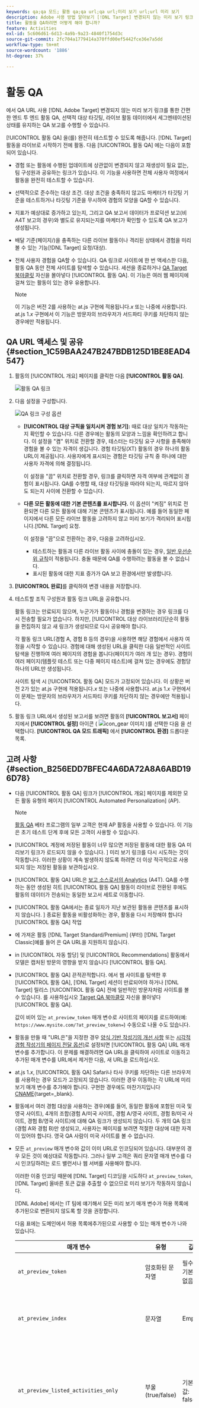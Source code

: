 ```yaml
---
keywords: qa;qa 모드; 활동 qa;qa url;qa url;미리 보기 url;url 미리 보기
description: Adobe 사용 방법 알아보기 [!DNL Target] 변경되지 않는 미리 보기 링크를 통한 간편한 엔드 투 엔드 활동 QA, 선택적 대상 타깃팅, 라이브 활동 데이터에서 세그멘테이션된 상태를 유지하는 QA 보고를 수행할 수 있는 QA URL입니다.
title: 활동을 QA하려면 어떻게 해야 합니까?
feature: Activities
exl-id: 5c606d61-6d13-4a9b-9a23-4840f1754d3c
source-git-commit: 2fc704a1779414a370ffd00ef5442fce36e7a5dd
workflow-type: tm+mt
source-wordcount: '1886'
ht-degree: 37%

---
```


# 활동 QA

에서 QA URL 사용 [!DNL Adobe Target] 변경되지 않는 미리 보기 링크를 통한 간편한 엔드 투 엔드 활동 QA, 선택적 대상 타깃팅, 라이브 활동 데이터에서 세그멘테이션된 상태를 유지하는 QA 보고를 수행할 수 있습니다.

[!UICONTROL 활동 QA] 을(를) 완전히 테스트할 수 있도록 해줍니다. [!DNL Target] 활동을 라이브로 시작하기 전에 활동. 다음 [!UICONTROL 활동 QA] 에는 다음이 포함되어 있습니다.

* 경험 또는 활동에 수행된 업데이트에 상관없이 변경되지 않고 재생성이 필요 없는, 팀 구성원과 공유하는 링크가 있습니다. 이 기능을 사용하면 전체 사용자 여정에서 활동을 완전히 테스트할 수 있습니다.
* 선택적으로 준수하는 대상 조건. 대상 조건을 충족하지 않고도 마케터가 타깃팅 기준을 테스트하거나 타깃팅 기준을 무시하여 경험의 모양을 QA할 수 있습니다.
* 지표가 예상대로 증가하고 있는지, 그리고 QA 보고서 데이터가 프로덕션 보고(비A4T 보고의 경우)와 별도로 유지되는지를 마케터가 확인할 수 있도록 QA 보고가 생성됩니다.
* 배달 기준(페이지/)을 충족하는 다른 라이브 활동이나 격리된 상태에서 경험을 미리 볼 수 있는 기능[!DNL Target] 요청/대상).
* 전체 사용자 경험을 QA할 수 있습니다. QA 링크로 사이트에 한 번 액세스한 다음, 활동 QA 동안 전체 사이트를 탐색할 수 있습니다. 세션을 종료하거나 [QA Target 북마클릿](/help/main/c-activities/c-activity-qa/activity-qa-bookmark.md#concept_A8A3551A4B5342079AFEED5ECF93E879) 자신을 몰아넣다 [!UICONTROL 활동 QA]. 이 기능은 여러 웹 페이지에 걸쳐 있는 활동이 있는 경우 유용합니다.

   >[!NOTE]
   >
   >이 기능은 버전 2를 사용하는 at.js 구현에 적용됩니다.*x* 또는 나중에 사용합니다. at.js 1.*x* 구현에서 이 기능은 방문자의 브라우저가 서드파티 쿠키를 차단하지 않는 경우에만 적용됩니다.

## QA URL 액세스 및 공유 {#section_1C59BAA247B247BDB125D1BE8EAD4547}

1. 활동의 [!UICONTROL 개요] 페이지를 클릭한 다음 **[!UICONTROL 활동 QA]**.

   ![활동 QA 링크](assets/qa_link.png)

1. 다음 설정을 구성합니다.

   ![QA 링크 구성 옵션](assets/qa_link_config.png)

   * **[!UICONTROL 대상 규칙을 일치시켜 경험 보기]:** 때로 대상 일치가 작동하는지 확인할 수 있습니다. 다른 경우에는 활동의 모양과 느낌을 확인하려고 합니다. 이 설정을 &quot;켬&quot; 위치로 전환할 경우, 테스터는 타깃팅 요구 사항을 충족해야 경험을 볼 수 있는 자격이 생깁니다. 경험 타깃팅(XT) 활동의 경우 하나의 활동 URL이 제공됩니다. 사용자에게 표시되는 경험은 타깃팅 규칙 중 하나에 대한 사용자 자격에 의해 결정됩니다.

      이 설정을 &quot;끔&quot; 위치로 전환할 경우, 링크를 클릭하면 자격 여부에 관계없이 경험이 표시됩니다. QA를 수행할 때, 대상 타깃팅을 따라야 되는지, 따르지 않아도 되는지 사이에 전환할 수 있습니다.

   * **다른 모든 활동에 대한 기본 콘텐츠를 표시합니다.** 이 옵션이 &quot;켜짐&quot; 위치로 전환되면 다른 모든 활동에 대해 기본 콘텐츠가 표시됩니다. 예를 들어 동일한 페이지에서 다른 모든 라이브 활동을 고려하지 않고 미리 보기가 격리되어 표시됩니다.[!DNL Target] 요청.

      이 설정을 &quot;끔&quot;으로 전환하는 경우, 다음을 고려하십시오.

      * 테스트하는 활동과 다른 라이브 활동 사이에 충돌이 있는 경우, [일반 우선순위 규칙](/help/main/c-activities/priority.md#concept_1780C11FEA57440499F0047DD6900E0F)이 적용됩니다. 충돌 때문에 QA를 수행하려는 활동을 볼 수 없습니다.
      * 표시된 활동에 대한 지표 증가가 QA 보고 환경에서만 발생합니다.

1. **[!UICONTROL 완료]**&#x200B;를 클릭하여 변경 내용을 저장합니다.
1. 테스트할 조직 구성원과 활동 링크 URL을 공유합니다.

   활동 링크는 만료되지 않으며, 누군가가 활동이나 경험을 변경하는 경우 링크를 다시 전송할 필요가 없습니다. 하지만, [!UICONTROL 대상 라이브러리]단순히 활동을 편집하지 않고 새 링크가 생성되므로 다시 공유해야 합니다.

   각 활동 링크 URL(경험 A, 경험 B 등의 경우)을 사용하면 해당 경험에서 사용자 여정을 시작할 수 있습니다. 경험에 대해 생성된 URL을 클릭한 다음 일반적인 사이트 탐색을 진행하여 여러 페이지의 경험을 봅니다(페이지가 여러 개 있는 경우). 경험이 여러 페이지(템플릿 테스트 또는 다중 페이지 테스트)에 걸쳐 있는 경우에도 경험당 하나의 URL만 생성됩니다. 

   사이트 탐색 시 [!UICONTROL 활동 QA] 모드가 고정되어 있습니다. 이 상황은 버전 2가 있는 at.js 구현에 적용됩니다.*x* 또는 나중에 사용합니다. at.js 1.*x* 구현에서 이 문제는 방문자의 브라우저가 서드파티 쿠키를 차단하지 않는 경우에만 적용됩니다.

1. 활동 링크 URL에서 생성된 보고서를 보려면 활동의 **[!UICONTROL 보고서]** 페이지에서 **[!UICONTROL 설정]** 아이콘 (  ![icon_gear 이미지](assets/icon_gear.png) )를 선택한 다음 을 선택합니다. **[!UICONTROL QA 모드 트래픽]** 에서 **[!UICONTROL 환경]** 드롭다운 목록.

## 고려 사항 {#section_B256EDD7BFEC4A6DA72A8A6ABD196D78}

* 다음 [!UICONTROL 활동 QA] 링크가 [!UICONTROL 개요] 페이지를 제외한 모든 활동 유형의 페이지 [!UICONTROL Automated Personalization] (AP).

   >[!NOTE]
   >
   >[활동 QA](/help/main/c-activities/c-activity-qa/activity-qa.md) 베타 프로그램의 일부 고객은 현재 AP 활동을 사용할 수 있습니다. 이 기능은 초기 테스트 단계 후에 모든 고객이 사용할 수 있습니다.

* [!UICONTROL 계정에 저장된 활동이 너무 많으면 저장된 활동에 대한 활동 QA 미리보기 링크가 로드되지 않을 수 있습니다. ] 미리 보기 링크를 다시 시도하는 것이 작동합니다. 이러한 상황이 계속 발생하지 않도록 하려면 더 이상 적극적으로 사용되지 않는 저장된 활동을 보관하십시오.
* [!UICONTROL 활동 QA] URL은 [보고 소스로서의 Analytics](/help/main/c-integrating-target-with-mac/a4t/a4t.md) (A4T). QA를 수행하는 동안 생성된 히트 [!UICONTROL 활동 QA] 활동이 라이브로 전환된 후에도 활동의 데이터가 전송되는 동일한 보고서 세트로 이동합니다.
* [!UICONTROL 활동 QA에서는 종료 일자가 지난 보관된 활동용 콘텐츠를 표시하지 않습니다. ] 종료된 활동을 비활성화하는 경우, 활동을 다시 저장해야 합니다 [!UICONTROL 활동 QA] 작업
* 에 가져온 활동 [!DNL Target Standard/Premium] (부터) [!DNL Target Classic]예를 들어 은 QA URL을 지원하지 않습니다.
* in [!UICONTROL 자동 할당] 및 [!UICONTROL Recommendations] 활동에서 모델은 캡처된 방문의 영향을 받지 않습니다 [!UICONTROL 활동 QA].
* [!UICONTROL 활동 QA] 끈적끈적합니다. 에서 웹 사이트를 탐색한 후 [!UICONTROL 활동 QA], [!DNL Target] 세션이 만료되어야 하거나 [!DNL Target] 릴리스 [!UICONTROL 활동 QA] 전에 일반적인 방문자처럼 사이트를 볼 수 있습니다. 를 사용하십시오 [Target QA 북마클릿](/help/main/c-activities/c-activity-qa/activity-qa-bookmark.md#concept_A8A3551A4B5342079AFEED5ECF93E879) 자신을 몰아넣다 [!UICONTROL 활동 QA].

   값이 비어 있는 `at_preview_token` 매개 변수로 사이트의 페이지를 로드하여(예: `https://www.mysite.com/?at_preview_token=`) 수동으로 나올 수도 있습니다.

* 활동을 만들 때 &quot;URL은&quot;을 지정한 경우 [양식 기반 작성기의 개선 사항](/help/main/c-experiences/form-experience-composer.md#task_FAC842A6535045B68B4C1AD3E657E56E) 또는 [시각적 경험 작성기의 페이지 전달 옵션)](/help/main/c-experiences/c-visual-experience-composer/viztarget-options.md#reference_3BD1BEEAFA584A749ED2D08F14732E81)로 설정되면 [!UICONTROL 활동 QA] URL 매개 변수를 추가합니다. 이 문제를 해결하려면 QA URL을 클릭하여 사이트로 이동하고 추가된 매개 변수를 URL에서 제거한 다음, 새 URL을 로드하십시오.
* at.js 1.*x*, [!UICONTROL 활동 QA] Safari나 타사 쿠키를 차단하는 다른 브라우저를 사용하는 경우 모드가 고정되지 않습니다. 이러한 경우 이동하는 각 URL에 미리 보기 매개 변수를 추가해야 합니다. 구현한 경우에도 마찬가지입니다 [CNAME](https://experienceleague.adobe.com/docs/target-dev/developer/implementation/implement-cname-support-in-target.html){target=_blank}.
* 활동에서 여러 경험 대상을 사용하는 경우(예를 들어, 동일한 활동에 포함된 미국 및 영국 사이트), 4개의 조합(경험 A/미국 사이트, 경험 A/영국 사이트, 경험 B/미국 사이트, 경험 B/영국 사이트)에 대해 QA 링크가 생성되지 않습니다. 두 개의 QA 링크(경험 A와 경험 B)만 생성되고, 사용자는 페이지를 보려면 적절한 대상에 대한 자격이 있어야 합니다. 영국 QA 사람이 미국 사이트를 볼 수 없습니다.
* 모든 `at_preview` 매개 변수와 값이 이미 URL로 인코딩되어 있습니다. 대부분의 경우 모든 것이 예상대로 작동합니다. 그러나 일부 고객은 쿼리 문자열 매개 변수를 다시 인코딩하려는 로드 밸런서나 웹 서버를 사용해야 합니다.

   이러한 이중 인코딩 때문에 [!DNL Target] 디코딩을 시도하다 `at_preview_token`, [!DNL Target] 올바른 토큰 값을 추출할 수 없으므로 미리 보기가 작동하지 않습니다.

   [!DNL Adobe] 에서는 IT 팀에 얘기해서 모든 미리 보기 매개 변수가 허용 목록에추가된으로 변환되지 않도록 할 것을 권장합니다.

   다음 표에는 도메인에서 허용 목록에추가된으로 사용할 수 있는 매개 변수가 나와 있습니다.

   | 매개 변수 | 유형 | 값 | 설명 |
   |--- |--- |--- |--- |
   | `at_preview_token` | 암호화된 문자열 | 필수, 기본값 없음 | QA 모드에서 실행할 수 있는 캠페인 ID 목록이 포함된 암호화된 엔티티입니다. |
   | `at_preview_index` | 문자열 | Empty | 매개 변수의 형식은 `<campaignIndex>` 또는 `<campaignIndex>_< experienceIndex>`<br>입니다.두 색인이 모두 1로 시작합니다. |
   | `at_preview_listed_activities_only` | 부울(true/false) | 기본값: false | &quot;true&quot;면 `at_preview_index` 매개 변수에 지정된 모든 캠페인이 처리됩니다.<br>&quot;false&quot;이면 페이지의 모든 캠페인이 미리 보기 토큰에 지정되지 않았더라도 처리됩니다. |
   | `at_preview_evaluate_as_true_audience_ids` | 문자열 | Empty | 의 범위에서 항상(타깃팅 및 보고 수준에서) &quot;true&quot;로 평가되어야 하는 segmentId-s의 밑줄 구분(&quot;_&quot;) 목록입니다 [!DNL Target] 요청. |
   | `_AT_Debug` | 문자열 | 창 또는 콘솔 | 콘솔 로깅 또는 새 창입니다. |
   | `adobe_mc_ref` |  |  | 기본 페이지의 참조 URL을 새 페이지에 전달합니다. `AppMeasurement.js` 버전 2.1 이상에서 사용하는 경우 [!DNL Adobe Analytics]는 이 매개 변수값을 새 페이지의 참조 URL로 사용합니다. |
   | `adobe_mc_sdid` |  |  | 를 [!DNL Supplemental Data Id] (SDID) 및 [!DNL Experience Cloud Org Id] 기본 페이지에서 새 페이지로 이동합니다. 다음 ID를 전달하여 허용 [!UICONTROL Target 분석] (A4T)를 사용하여 [!DNL Target] 를 사용하여 기본 페이지에서 요청 [!DNL Analytics] 새 페이지에 요청합니다. |

* 다음 [!UICONTROL Target QA 모드] UI는 다중 페이지 활동에 경험의 첫 번째 URL만 표시합니다. 여정 테스트를 만들고 URL1에서 URL2로 이동한다고 가정합니다. 그러나 URL2로 이동하려는 경우 URL1에 대해 제공된 모든 URL 매개 변수를 복사하여 URL1에 표시된 대로 &quot;?&quot;를 지정한 후 URL2에 적용합니다.
* 계정에 저장된 활동이 너무 많으면 저장된 활동에 대한 활동 QA 미리보기 링크가 로드되지 않을 수 있습니다. 미리보기 링크를 다시 시도하십시오. 이 문제가 계속 발생하는 것을 방지하기 위해 더 이상 적극적으로 사용되지 않는 저장된 활동을 보관하십시오.

## Target JavaScript 라이브러리 [!UICONTROL QA 모드] 호환성 {#compatibility}

[!DNL Target] 는 다음 JavaScript 라이브러리를 지원합니다.

* [at.js 1.x](https://experienceleague.adobe.com/docs/target-dev/developer/client-side/at-js-implementation/at-js/how-atjs-works.html)
* [at.js 2.x](https://experienceleague.adobe.com/docs/target-dev/developer/client-side/at-js-implementation/at-js/how-atjs-works.html)
* [Adobe Experience Platform Web SDK](https://experienceleague.adobe.com/docs/target-dev/developer/client-side/aep-web-sdk.html)

다음 표에는 다양한 활동 유형이 나열되며, [!UICONTROL 활동 QA] 모드는 각 라이브러리에 대해 지원됩니다.

| 활동 유형 | at.js 1.x | at.js 2.x | Platform 웹 SDK |
| --- | --- | --- | --- |
| [!UICONTROL A/B 테스트] | 예 | 예 | 예 |
| [!UICONTROL 자동 할당] | 예 | 예 | 예 |
| [!UICONTROL 자동 타깃팅] | 아니요 | 아니요 | 아니오 |
| [!UICONTROL Automated Personalization] (AP) | 아니요 | 아니요 | 아니오 |
| [!UICONTROL 경험 타겟팅] (XT) | 예 | 예 | 예 |
| [!UICONTROL 다변량 테스트] (MVT) | 예 | 예 | 예 |
| [!UICONTROL Recommendations] | 예 | 예 | 예 |

>[!NOTE]
>
>[활동 QA](/help/main/c-activities/c-activity-qa/activity-qa.md) 베타 프로그램의 일부 고객은 현재 AP 활동을 사용할 수 있습니다. 이 기능은 초기 테스트 단계 후에 모든 고객이 사용할 수 있습니다.

## 미리보기 URL {#preview}

경험 미리 보기 URL은 모든 항목에 대해 생성할 수 있습니다 [!DNL Target] 활동 유형. 미리 보기 URL을 사용하면 활동이 미리 보기 및 QA용으로 라이브되기 전에 사이트에서 직접 경험 콘텐츠를 볼 수 있습니다. 경험 미리 보기 URL은 타깃팅을 무시하여 특정 경험을 강제로 볼 수 있습니다.

미리 보기 URL이 작동하는 방식에 대한 자세한 정보 [!UICONTROL Automated Personalization] (AP) 활동은 다음을 참조하십시오. [경험 미리 보기 URL을 사용하여 Automated Personalization 활동 미리 보기](/help/main/c-activities/t-automated-personalization/experience-preview.md).

활동의 **[!UICONTROL 개요]** 페이지에서 **[!UICONTROL 활동 QA]** 링크를 클릭합니다.

>[!NOTE]
>
>다음 [!UICONTROL 활동 QA] 링크 및 미리 보기 URL은 [!DNL Target] AP 활동.

다음 표는 다양한 활동 유형을 나열하고 미리 보기 URL 기능이 각 라이브러리나 API에 대해 지원되는지 여부를 나타냅니다.

| 활동 유형 | at.js 1.x | at.js 2.x | Platform 웹 SDK |
| --- | --- | --- | --- |
| [!UICONTROL A/B 테스트] | 예 | 예 | 예 |
| [!UICONTROL 자동 할당] | 예 | 예 | 예 |
| [!UICONTROL 자동 타겟팅] | 예 | 예 | 예 |
| [!UICONTROL Automated Personalization] (AP) | 예 | 예 | 예 |
| [!UICONTROL 경험 타겟팅] (XT) | 예 | 예 | 예 |
| [!UICONTROL 다변량 테스트] (MVT) | 예 | 예 | 예 |
| [!UICONTROL Recommendations] | 예 | 예 | 예 |

